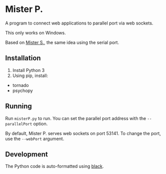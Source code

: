 # Mister P.

A program to connect web applications to parallel port via web sockets.

This only works on Windows.

Based on [Mister S.](https://github.com/CyberCRI/MisterS), the same idea using the serial port.


## Installation

1. Install Python 3
2. Using pip, install: 
  - tornado
  - psychopy


## Running

Run `misterP.py` to run. You can set the parallel port address with the `--parallelPort` option.

By default, Mister P. serves web sockets on port 53141. To change the port, use the `--webPort` argument.


## Development

The Python code is auto-formatted using [black](https://github.com/psf/black).